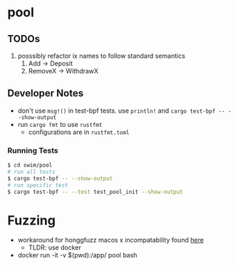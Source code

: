 # pool

## TODOs
1. posssibly refactor ix names to follow standard semantics
   1. Add -> Deposit
   2. RemoveX -> WithdrawX

## Developer Notes
- don't use `msg!()` in test-bpf tests. use `println!` and  `cargo test-bpf -- --show-output` 
- run `cargo fmt` to use `rustfmt`
  - configurations are in `rustfmt.toml`
### Running Tests
```bash
$ cd swim/pool
# run all tests
$ cargo test-bpf -- --show-output
# run specific test
$ cargo test-bpf -- --test test_pool_init --show-output
```

# Fuzzing
- workaround for honggfuzz macos x incompatability found [here](https://github.com/ilmoi/rebuild-token-vesting)
  - TLDR: use docker 
- docker run -it -v $(pwd):/app/ pool bash